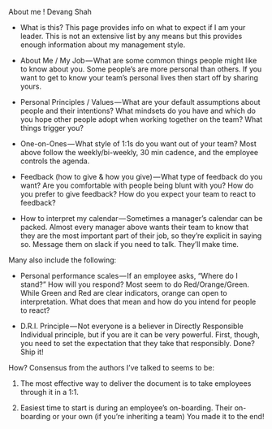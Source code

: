 About me ! Devang Shah
- What is this? This page provides info on what to expect if I am your leader. This is not an extensive list by any means but this provides enough information about my management style.

- About Me / My Job — What are some common things people might like to know about you. Some people’s are more personal than others. If you want to get to know your team’s personal lives then start off by sharing yours.

- Personal Principles / Values — What are your default assumptions about people and their intentions? What mindsets do you have and which do you hope other people adopt when working together on the team? What things trigger you?

- One-on-Ones — What style of 1:1s do you want out of your team? Most above follow the weekly/bi-weekly, 30 min cadence, and the employee controls the agenda.

- Feedback (how to give & how you give) — What type of feedback do you want? Are you comfortable with people being blunt with you? How do you prefer to give feedback? How do you expect your team to react to feedback?

- How to interpret my calendar — Sometimes a manager’s calendar can be packed. Almost every manager above wants their team to know that they are the most important part of their job, so they’re explicit in saying so. Message them on slack if you need to talk. They’ll make time.

Many also include the following:

- Personal performance scales — If an employee asks, “Where do I stand?” How will you respond? Most seem to do Red/Orange/Green. While Green and Red are clear indicators, orange can open to interpretation. What does that mean and how do you intend for people to react?

- D.R.I. Principle — Not everyone is a believer in Directly Responsible Individual principle, but if you are it can be very powerful. First, though, you need to set the expectation that they take that responsibly.
Done? Ship it!

How? Consensus from the authors I’ve talked to seems to be:

1. The most effective way to deliver the document is to take employees through it in a 1:1.

2. Easiest time to start is during an employee’s on-boarding. Their on-boarding or your own (if you’re inheriting a team)
You made it to the end!


